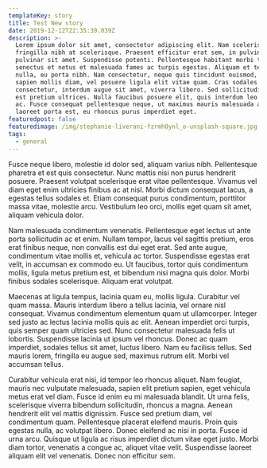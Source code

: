 ```yaml
---
templateKey: story
title: Test New story
date: 2019-12-12T22:35:39.039Z
description: >-
  Lorem ipsum dolor sit amet, consectetur adipiscing elit. Nam scelerisque
  fringilla nibh at scelerisque. Praesent efficitur erat sem, in pulvinar massa
  pulvinar sit amet. Suspendisse potenti. Pellentesque habitant morbi tristique
  senectus et netus et malesuada fames ac turpis egestas. Aliquam et tempor
  nulla, eu porta nibh. Nam consectetur, neque quis tincidunt euismod, nulla
  sapien mollis diam, vel posuere ligula elit vitae quam. Cras sodales magna
  consectetur, interdum augue sit amet, viverra libero. Sed sollicitudin nibh ac
  est pretium ultrices. Nulla faucibus posuere elit, quis interdum leo rutrum
  ac. Fusce consequat pellentesque neque, ut maximus mauris malesuada at. Donec
  laoreet porta est, eu rhoncus purus imperdiet eget.
featuredpost: false
featuredimage: /img/stephanie-liverani-fzrmh0ynl_o-unsplash-square.jpg
tags:
  - general
---
```

Fusce neque libero, molestie id dolor sed, aliquam varius nibh. Pellentesque pharetra et est quis consectetur. Nunc mattis nisi non purus hendrerit posuere. Praesent volutpat scelerisque erat vitae pellentesque. Vivamus vel diam eget enim ultricies finibus ac at nisl. Morbi dictum consequat lacus, a egestas tellus sodales et. Etiam consequat purus condimentum, porttitor massa vitae, molestie arcu. Vestibulum leo orci, mollis eget quam sit amet, aliquam vehicula dolor.



Nam malesuada condimentum venenatis. Pellentesque eget lectus ut ante porta sollicitudin ac et enim. Nullam tempor, lacus vel sagittis pretium, eros erat finibus neque, non convallis est dui eget erat. Sed ante augue, condimentum vitae mollis et, vehicula ac tortor. Suspendisse egestas erat velit, in accumsan ex commodo eu. Ut faucibus, tortor quis condimentum mollis, ligula metus pretium est, et bibendum nisi magna quis dolor. Morbi finibus sodales scelerisque. Aliquam erat volutpat.



Maecenas at ligula tempus, lacinia quam eu, mollis ligula. Curabitur vel quam massa. Mauris interdum libero a tellus lacinia, vel ornare nisl consequat. Vivamus condimentum elementum quam ut ullamcorper. Integer sed justo ac lectus lacinia mollis quis ac elit. Aenean imperdiet orci turpis, quis semper quam ultricies sed. Nunc consectetur malesuada felis ut lobortis. Suspendisse lacinia ut ipsum vel rhoncus. Donec ac quam imperdiet, sodales tellus sit amet, luctus libero. Nam eu facilisis tellus. Sed mauris lorem, fringilla eu augue sed, maximus rutrum elit. Morbi vel accumsan tellus.



Curabitur vehicula erat nisi, id tempor leo rhoncus aliquet. Nam feugiat, mauris nec vulputate malesuada, sapien elit pretium sapien, eget vehicula metus erat vel diam. Fusce id enim eu mi malesuada blandit. Ut urna felis, scelerisque viverra bibendum sollicitudin, rhoncus a magna. Aenean hendrerit elit vel mattis dignissim. Fusce sed pretium diam, vel condimentum quam. Pellentesque placerat eleifend mauris. Proin quis egestas nulla, ac volutpat libero. Donec eleifend ac nisi in porta. Fusce id urna arcu. Quisque ut ligula ac risus imperdiet dictum vitae eget justo. Morbi diam tortor, venenatis a congue ac, aliquet vitae velit. Suspendisse laoreet aliquam elit vel venenatis. Donec non efficitur sem.
